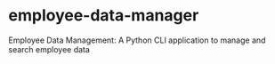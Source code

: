 # employee-data-manager
Employee Data Management: A Python CLI application to manage and search employee data
